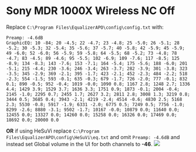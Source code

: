 # Sony MDR 1000X Wireless NC Off
Replace `C:\Program Files\EqualizerAPO\config\config.txt` with:
```
Preamp: -4.6dB
GraphicEQ: 10 -84; 20 -4.5; 22 -4.7; 23 -4.8; 25 -5.0; 26 -5.1; 28 -5.2; 30 -5.3; 32 -5.4; 35 -5.6; 37 -5.7; 40 -5.8; 42 -5.9; 45 -5.9; 49 -6.0; 52 -6.0; 56 -5.9; 59 -5.8; 64 -5.5; 68 -5.2; 73 -4.8; 78 -4.7; 83 -4.5; 89 -4.6; 95 -5.5; 102 -6.9; 109 -7.6; 117 -8.5; 125 -8.9; 134 -8.3; 143 -7.6; 153 -7.1; 164 -5.4; 175 -5.6; 188 -6.0; 201 -5.1; 215 -4.4; 230 -3.6; 246 -3.4; 263 -3.7; 282 -3.9; 301 -3.8; 323 -3.5; 345 -2.9; 369 -2.1; 395 -1.7; 423 -2.1; 452 -2.3; 484 -2.2; 518 -2.3; 554 -1.5; 593 -0.1; 635 -0.3; 679 -1.7; 726 -2.0; 777 -0.1; 832 0.1; 890 -0.5; 952 -0.4; 1019 -0.0; 1090 0.8; 1167 2.8; 1248 2.7; 1336 4.4; 1429 3.9; 1529 3.7; 1636 3.3; 1751 0.9; 1873 -0.1; 2004 -0.4; 2145 -1.0; 2295 0.7; 2455 1.7; 2627 3.2; 2811 2.8; 3008 1.3; 3219 0.8; 3444 0.5; 3685 0.4; 3943 -2.1; 4219 -2.4; 4514 -0.6; 4830 2.5; 5168 2.3; 5530 -0.8; 5917 -1.9; 6331 -2.0; 6775 0.5; 7249 0.5; 7756 -1.0; 8299 -2.6; 8880 -3.1; 9502 -1.7; 10167 -0.0; 10879 0.0; 11640 0.0; 12455 0.0; 13327 0.0; 14260 0.0; 15258 0.0; 16326 0.0; 17469 0.0; 18692 0.0; 20000 0.0
```
**OR** if using HeSuVi replace `C:\Program Files\EqualizerAPO\config\HeSuVi\eq.txt` and omit `Preamp: -4.6dB` and instead set Global volume in the UI for both channels to **-46**.
![](https://raw.githubusercontent.com/jaakkopasanen/AutoEq/master/results/Headphone.com/innerfidelity/onear/Sony%20MDR%201000X%20Wireless%20NC%20Off/Sony%20MDR%201000X%20Wireless%20NC%20Off.png)